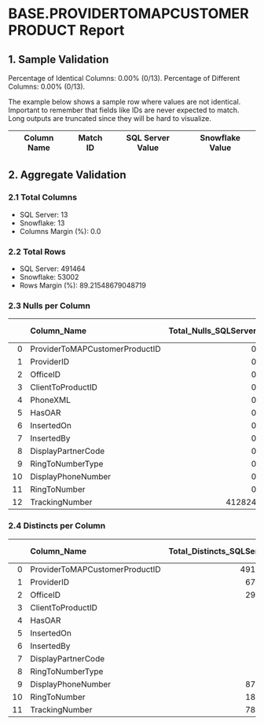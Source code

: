 # BASE.PROVIDERTOMAPCUSTOMERPRODUCT Report

## 1. Sample Validation

Percentage of Identical Columns: 0.00% (0/13).
Percentage of Different Columns: 0.00% (0/13).

The example below shows a sample row where values are not identical. Important to remember that fields like IDs are never expected to match. Long outputs are truncated since they will be hard to visualize.

| Column Name   | Match ID   | SQL Server Value   | Snowflake Value   |
|---------------|------------|--------------------|-------------------|

## 2. Aggregate Validation

### 2.1 Total Columns
- SQL Server: 13
- Snowflake: 13
- Columns Margin (%): 0.0

### 2.2 Total Rows
- SQL Server: 491464
- Snowflake: 53002
- Rows Margin (%): 89.21548679048719

### 2.3 Nulls per Column
|    | Column_Name                    |   Total_Nulls_SQLServer |   Total_Nulls_Snowflake |   Margin (%) |
|---:|:-------------------------------|------------------------:|------------------------:|-------------:|
|  0 | ProviderToMAPCustomerProductID |                       0 |                       0 |          0   |
|  1 | ProviderID                     |                       0 |                       0 |          0   |
|  2 | OfficeID                       |                       0 |                       0 |          0   |
|  3 | ClientToProductID              |                       0 |                       0 |          0   |
|  4 | PhoneXML                       |                       0 |                       0 |          0   |
|  5 | HasOAR                         |                       0 |                       0 |          0   |
|  6 | InsertedOn                     |                       0 |                       0 |          0   |
|  7 | InsertedBy                     |                       0 |                       0 |          0   |
|  8 | DisplayPartnerCode             |                       0 |                   53002 |        inf   |
|  9 | RingToNumberType               |                       0 |                   53002 |        inf   |
| 10 | DisplayPhoneNumber             |                       0 |                       0 |          0   |
| 11 | RingToNumber                   |                       0 |                   53002 |        inf   |
| 12 | TrackingNumber                 |                  412824 |                   53002 |         87.2 |

### 2.4 Distincts per Column
|    | Column_Name                    |   Total_Distincts_SQLServer |   Total_Distincts_Snowflake |   Margin (%) |
|---:|:-------------------------------|----------------------------:|----------------------------:|-------------:|
|  0 | ProviderToMAPCustomerProductID |                      491464 |                       53002 |         89.2 |
|  1 | ProviderID                     |                       67393 |                       40830 |         39.4 |
|  2 | OfficeID                       |                       29659 |                       24276 |         18.1 |
|  3 | ClientToProductID              |                          92 |                          87 |          5.4 |
|  4 | HasOAR                         |                           1 |                           1 |          0   |
|  5 | InsertedOn                     |                          37 |                           1 |         97.3 |
|  6 | InsertedBy                     |                           2 |                           1 |         50   |
|  7 | DisplayPartnerCode             |                           4 |                           0 |        100   |
|  8 | RingToNumberType               |                           3 |                           0 |        100   |
|  9 | DisplayPhoneNumber             |                       87258 |                       15710 |         82   |
| 10 | RingToNumber                   |                       18211 |                           0 |        100   |
| 11 | TrackingNumber                 |                       78628 |                           0 |        100   |